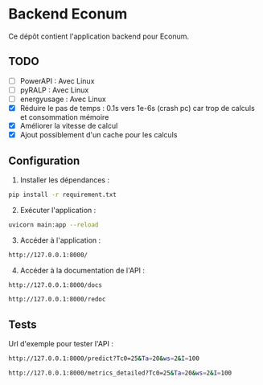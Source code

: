 # Backend Econum

Ce dépôt contient l'application backend pour Econum.

## TODO
- [ ] PowerAPI : Avec Linux
- [ ] pyRALP : Avec Linux
- [ ] energyusage : Avec Linux
- [x] Réduire le pas de temps : 0.1s vers 1e-6s (crash pc) car trop de calculs et consommation mémoire
- [x] Améliorer la vitesse de calcul
- [x] Ajout possiblement d'un cache pour les calculs

## Configuration

1. Installer les dépendances : 
```bash
pip install -r requirement.txt
``` 

2. Exécuter l'application :  
```bash
uvicorn main:app --reload
``` 

3. Accéder à l'application :  
```bash
http://127.0.0.1:8000/
```

4. Accéder à la documentation de l'API :  
```bash
http://127.0.0.1:8000/docs
```

```bash
http://127.0.0.1:8000/redoc
```

## Tests

Url d'exemple pour tester l'API :  
```bash
http://127.0.0.1:8000/predict?Tc0=25&Ta=20&ws=2&I=100
```

```bash
http://127.0.0.1:8000/metrics_detailed?Tc0=25&Ta=20&ws=2&I=100
```
